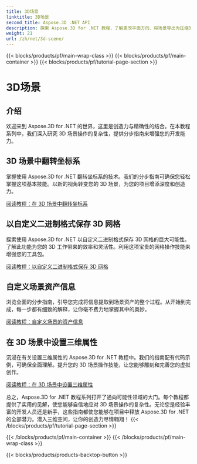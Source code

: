 ```yaml
---
title: 3D场景
linktitle: 3D场景
second_title: Aspose.3D .NET API
description: 探索 Aspose.3D for .NET 教程，了解更改平面方向、将场景导出为压缩的 AMF 格式、翻转坐标系等。
weight: 21
url: /zh/net/3d-scene/
---
```


{{< blocks/products/pf/main-wrap-class >}}
{{< blocks/products/pf/main-container >}}
{{< blocks/products/pf/tutorial-page-section >}}

# 3D场景

## 介绍

欢迎来到 Aspose.3D for .NET 的世界，这里是创造力与精确性的结合。在本教程系列中，我们深入研究 3D 场景操作的复杂性，提供分步指南来增强您的开发能力。

## 3D 场景中翻转坐标系

掌握使用 Aspose.3D for .NET 翻转坐标系的技术。我们的分步指南可确保您轻松掌握这项基本技能。以新的视角转变您的 3D 场景，为您的项目增添深度和创造力。

[阅读教程：在 3D 场景中翻转坐标系](./flip-coordinate-system/)

## 以自定义二进制格式保存 3D 网格

探索使用 Aspose.3D for .NET 以自定义二进制格式保存 3D 网格的巨大可能性。了解此功能为您的 3D 工作带来的效率和灵活性。利用这项宝贵的网格操作技能来增强您的工具包。

[阅读教程：以自定义二进制格式保存 3D 网格](./save-3d-meshes-binary-format/)


## 自定义场景资产信息

浏览全面的分步指南，引导您完成将信息提取到场景资产的整个过程。从开始到完成，每一步都有细致的解释，让你毫不费力地掌握其中的奥妙。

[阅读教程：自定义场景的资产信息](./information-to-scene/)

## 在 3D 场景中设置三维属性

沉浸在有关设置三维属性的 Aspose.3D for .NET 教程中。我们的指南配有代码示例，可确保全面理解。提升您的 3D 场景操作技能，让您能够雕刻和完善您的虚拟创作。

[阅读教程：在 3D 场景中设置三维属性](./set-3d-properties/)

总之，Aspose.3D for .NET 教程系列打开了通向可能性领域的大门。每个教程都提供了实用的见解，使您能够自信地应对 3D 场景操作的复杂性。无论您是经验丰富的开发人员还是新手，这些指南都使您能够在项目中释放 Aspose.3D for .NET 的全部潜力。潜入三维空间，让你的创造力尽情翱翔！
{{< /blocks/products/pf/tutorial-page-section >}}

{{< /blocks/products/pf/main-container >}}
{{< /blocks/products/pf/main-wrap-class >}}

{{< blocks/products/products-backtop-button >}}
